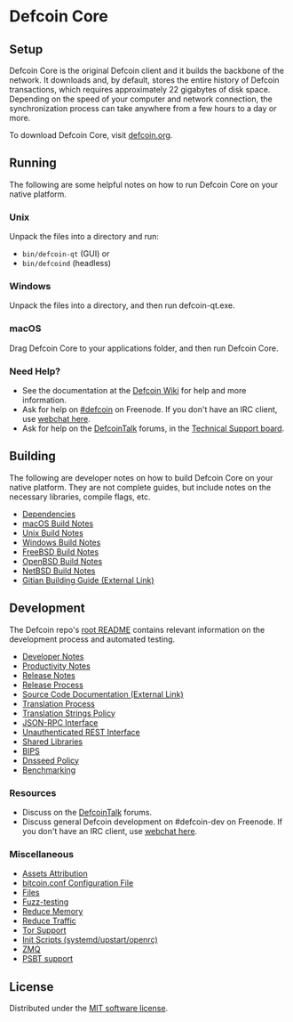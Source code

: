 Defcoin Core
=============

Setup
---------------------
Defcoin Core is the original Defcoin client and it builds the backbone of the network. It downloads and, by default, stores the entire history of Defcoin transactions, which requires approximately 22 gigabytes of disk space. Depending on the speed of your computer and network connection, the synchronization process can take anywhere from a few hours to a day or more.

To download Defcoin Core, visit [defcoin.org](https://defcoin.org/).

Running
---------------------
The following are some helpful notes on how to run Defcoin Core on your native platform.

### Unix

Unpack the files into a directory and run:

- `bin/defcoin-qt` (GUI) or
- `bin/defcoind` (headless)

### Windows

Unpack the files into a directory, and then run defcoin-qt.exe.

### macOS

Drag Defcoin Core to your applications folder, and then run Defcoin Core.

### Need Help?

* See the documentation at the [Defcoin Wiki](https://defcoin.info/) for help and more information.
* Ask for help on [#defcoin](https://webchat.freenode.net/#defcoin) on Freenode. If you don't have an IRC client, use [webchat here](https://webchat.freenode.net/#defcoin).
* Ask for help on the [DefcoinTalk](https://defcointalk.io/) forums, in the [Technical Support board](https://defcointalk.io/c/technical-support).

Building
---------------------
The following are developer notes on how to build Defcoin Core on your native platform. They are not complete guides, but include notes on the necessary libraries, compile flags, etc.

- [Dependencies](dependencies.md)
- [macOS Build Notes](build-osx.md)
- [Unix Build Notes](build-unix.md)
- [Windows Build Notes](build-windows.md)
- [FreeBSD Build Notes](build-freebsd.md)
- [OpenBSD Build Notes](build-openbsd.md)
- [NetBSD Build Notes](build-netbsd.md)
- [Gitian Building Guide (External Link)](https://github.com/bitcoin-core/docs/blob/master/gitian-building.md)

Development
---------------------
The Defcoin repo's [root README](/README.md) contains relevant information on the development process and automated testing.

- [Developer Notes](developer-notes.md)
- [Productivity Notes](productivity.md)
- [Release Notes](release-notes.md)
- [Release Process](release-process.md)
- [Source Code Documentation (External Link)](https://doxygen.bitcoincore.org/)
- [Translation Process](translation_process.md)
- [Translation Strings Policy](translation_strings_policy.md)
- [JSON-RPC Interface](JSON-RPC-interface.md)
- [Unauthenticated REST Interface](REST-interface.md)
- [Shared Libraries](shared-libraries.md)
- [BIPS](bips.md)
- [Dnsseed Policy](dnsseed-policy.md)
- [Benchmarking](benchmarking.md)

### Resources
* Discuss on the [DefcoinTalk](https://defcointalk.io/) forums.
* Discuss general Defcoin development on #defcoin-dev on Freenode. If you don't have an IRC client, use [webchat here](https://webchat.freenode.net/#defcoin-dev).

### Miscellaneous
- [Assets Attribution](assets-attribution.md)
- [bitcoin.conf Configuration File](bitcoin-conf.md)
- [Files](files.md)
- [Fuzz-testing](fuzzing.md)
- [Reduce Memory](reduce-memory.md)
- [Reduce Traffic](reduce-traffic.md)
- [Tor Support](tor.md)
- [Init Scripts (systemd/upstart/openrc)](init.md)
- [ZMQ](zmq.md)
- [PSBT support](psbt.md)

License
---------------------
Distributed under the [MIT software license](/COPYING).
